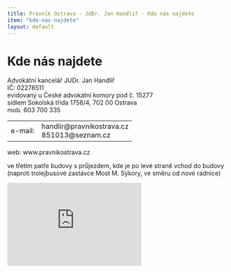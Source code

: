 ```yaml
---
title: Právník Ostrava - JUDr. Jan Handlíř - Kde nás najdete
item: "kde-nas-najdete"
layout: default
---
```


<h1>Kde nás najdete</h1>
<p>Advokátní kancelář JUDr. Jan Handlíř<br/>	IČ: 02278511<br/>	evidovaný u České advokátní komory pod č. 15277<br/>	sídlem Sokolská třída 1758/4, 702 00 Ostrava<br/>	mob. 603 700 335</p>
<table>
  <tbody>
    <tr>
      <td>e-mail:</td>
      <td>handlir@pravnikostrava.cz<br/>				851013@seznam.cz</td>
    </tr>
  </tbody>
</table>web: www.pravnikostrava.cz
<p></p>
<p>ve třetím patře budovy s průjezdem, kde je po levé straně vchod do budovy<br/>	(naproti trolejbusové zastávce Most M. Sýkory, ve směru od nové radnice)</p>
<iframe frameborder="0" height="190" src="http://api4.mapy.cz/frame?w=308&amp;h=190&amp;x=18.29407808032904&amp;y=49.83720305027322&amp;z=15&amp;o=0&amp;url=http://mapy.cz/s/92em&amp;mini=1&amp;layer=1&amp;dx=18.29407808032904&amp;dy=49.83720305027322&amp;dt=Sokolská třída 1758/4" style="border:none" width="308"></iframe>
